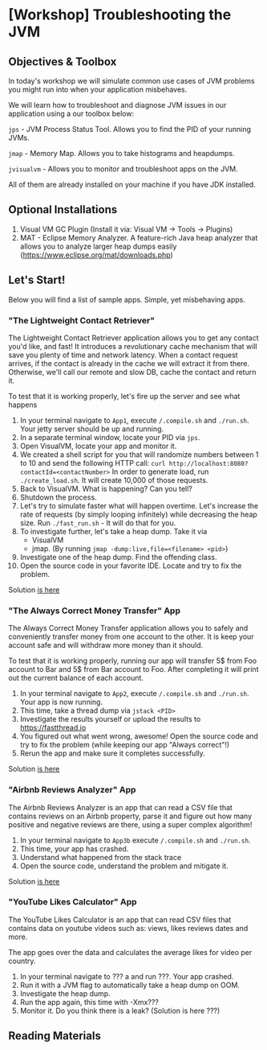 # [Workshop] Troubleshooting the JVM 


## Objectives & Toolbox

In today's workshop we will simulate common use cases of JVM problems you might run into when your application misbehaves.

We will learn how to troubleshoot and diagnose JVM issues in our application using a our toolbox below:

`jps` - JVM Process Status Tool. Allows you to find the PID of your running JVMs.

`jmap` - Memory Map. Allows you to take histograms and heapdumps.

`jvisualvm`  - Allows you to monitor and troubleshoot apps on the JVM.

All of them are already installed on your machine if you have JDK installed.

## Optional Installations

1. Visual VM GC Plugin (Install it via: Visual VM -> Tools -> Plugins)
2. MAT - Eclipse Memory Analyzer. A feature-rich Java heap analyzer that allows you to analyze larger heap dumps easily (https://www.eclipse.org/mat/downloads.php)


## Let's Start!

Below you will find a list of sample apps. Simple, yet misbehaving apps. 

### "The Lightweight Contact Retriever"

The Lightweight Contact Retriever application allows you to get any contact you'd like, and fast!
It introduces a revolutionary cache mechanism that will save you plenty of time and network latency.
When a contact request arrives, if the contact is already in the cache we will extract it from there. Otherwise,
we'll call our remote and slow DB, cache the contact and return it.

To test that it is working properly, let's fire up the server and see what happens

1. In your terminal navigate to `App1`, execute `/.compile.sh` and `./run.sh`. Your jetty server should be up and running.
2. In a separate terminal window, locate your PID via `jps`.
3. Open VisualVM, locate your app and monitor it. 
4. We created a shell script for you that will randomize numbers between 1 to 10 and send the following HTTP call:
`curl http://localhost:8080?contactId=<contactNumber>` 
In order to generate load, run `./create_load.sh`. It will create 10,000 of those requests.
5. Back to VisualVM. What is happening? Can you tell?
6. Shutdown the process. 
7. Let's try to simulate faster what will happen overtime. Let's increase the rate of requests
(by simply looping infinitely) while decreasing the heap size.
Run `./fast_run.sh` - It will do that for you.
8. To investigate further, let's take a heap dump. Take it via
    * VisualVM
    * jmap. (By running `jmap -dump:live,file=<filename> <pid>`)
9. Investigate one of the heap dump. Find the offending class.
10. Open the source code in your favorite IDE. Locate and try to fix the problem.

Solution [is here](/App1/solution/Solution.md)

### "The Always Correct Money Transfer" App
The Always Correct Money Transfer application allows you to safely and conveniently transfer money from one account to the other.
It is keep your account safe and will withdraw more money than it should.

To test that it is working properly, running our app will transfer 5$ from Foo account to Bar and 5$ from Bar account to Foo.
After completing it will print out the current balance of each account.

1. In your terminal navigate to `App2`, execute `/.compile.sh` and `./run.sh`. Your app is now running.
2. This time, take a thread dump via `jstack <PID>`
3. Investigate the results yourself or upload the results to https://fastthread.io
4. You figured out what went wrong, awesome! Open the source code and try to fix the problem (while keeping our app "Always correct"!)
5. Rerun the app and make sure it completes successfully.

Solution [is here](/App2/solution/Solution.md)

### "Airbnb Reviews Analyzer" App
The Airbnb Reviews Analyzer is an app that can read a CSV file that contains reviews on an Airbnb property, parse it
and figure out how many positive and negative reviews are there, using a super complex algorithm! 

1. In your terminal navigate to `App3b` execute `/.compile.sh` and `./run.sh`. 
2. This time, your app has crashed. 
3. Understand what happened from the stack trace
4. Open the source code, understand the problem and mitigate it. 

Solution [is here](/App3b/solution/Solution.md)

### "YouTube Likes Calculator" App
The YouTube Likes Calculator is an app that can read CSV files that contains data on youtube videos such as: views, likes reviews dates and more.
 
The app goes over the data and calculates the average likes for video per country.

1. In your terminal navigate to ??? a and run ???. Your app crashed.
2. Run it with a JVM flag to automatically take a heap dump on OOM.
3. Investigate the heap dump. 
4. Run the app again, this time with -Xmx???
5. Monitor it. Do you think there is a leak? (Solution is here ???)



## Reading Materials

